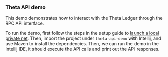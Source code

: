 ### Theta API demo

This demo demonstrates how to interact with the Theta Ledger through the RPC API interface.

To run the demo, first follow the steps in the setup guide to [launch a local private net](https://github.com/thetatoken/theta-mainnet-integration-guide/blob/master/docs/setup.md#setup). Then, import the project under `theta-api-demo` with Intellij, and use Maven to install the dependencies. Then, we can run the demo in the Intellij IDE, it should execute the API calls and print out the API responses.

